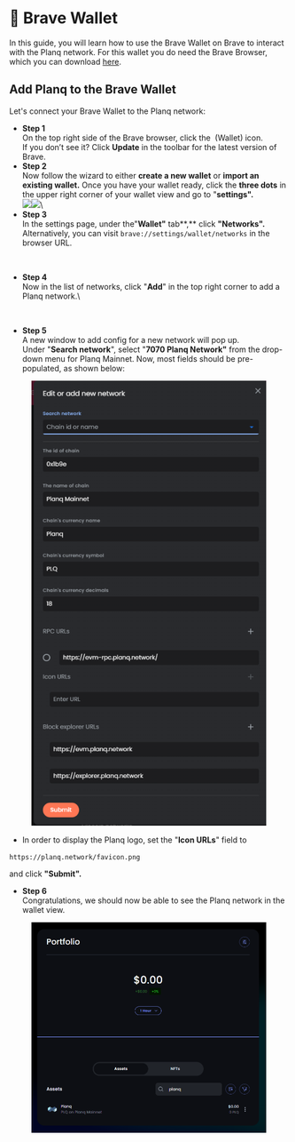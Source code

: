# 🦁 Brave Wallet

In this guide, you will learn how to use the Brave Wallet on Brave to interact with the Planq network. For this wallet you do need the Brave Browser, which you can download [here](https://brave.com/).

## Add Planq to the Brave Wallet

Let's connect your Brave Wallet to the Planq network:

* **Step 1**\
  On the top right side of the Brave browser, click the <img src="../.gitbook/assets/brave-wallet.png" alt="" data-size="line"> (Wallet) icon.\
  If you don’t see it? Click **Update** in the toolbar for the latest version of Brave.&#x20;
* **Step 2**\
  Now follow the wizard to either **create a new wallet** or **import an existing wallet.** Once you have your wallet ready, click the **three dots** in the upper right corner of your wallet view and go to "**settings".**\
  ![](<../.gitbook/assets/welcome page.png>)![](../.gitbook/assets/brave-go-to-settings.png)\\
* **Step 3**\
  In the settings page, under the"**Wallet"** tab\*\*,\*\* click **"Networks".** Alternatively, you can visit `brave://settings/wallet/networks` in the browser URL.

<figure><img src="../.gitbook/assets/brave-settings.png" alt=""><figcaption></figcaption></figure>

* **Step 4**\
  Now in the list of networks, click "**Add**" in the top right corner to add a Planq network.\\

<figure><img src="../.gitbook/assets/brave-rename-network.png" alt=""><figcaption></figcaption></figure>

* **Step 5**\
  A new window to add config for a new network will pop up.\
  Under "**Search network**", select "**7070 Planq Network"** from the drop-down menu for Planq Mainnet. Now, most fields should be pre-populated, as shown below:

<figure><img src="../.gitbook/assets/image (8).png" alt=""><figcaption></figcaption></figure>

* In order to display the Planq logo, set the "**Icon URLs**" field to

```
https://planq.network/favicon.png
```

and click **"Submit".**

* **Step 6**\
  Congratulations, we should now be able to see the Planq network in the wallet view.



<figure><img src="../.gitbook/assets/image (10).png" alt=""><figcaption></figcaption></figure>
